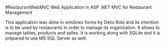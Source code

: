 #RestaurantWebMVC
Web Application in ASP .NET MVC for Restaurant Management

This application was done in windows forms by Délio Rolo and its intention is to be used by restaurants in order to manage its organization. It allows to manage tables, products and salles. It is working along with SQLite and it is prepared to use MS SQL Server as well.
